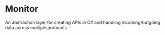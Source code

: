 # Monitor
An abstraction layer for creating APIs in C# and handling incoming/outgoing data across multiple protocols
